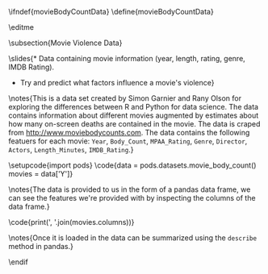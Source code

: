 \ifndef{movieBodyCountData}
\define{movieBodyCountData}

\editme

\subsection{Movie Violence Data}

\slides{* Data containing movie information (year, length, rating, genre, IMDB Rating).
* Try and predict what factors influence a movie's violence}

\notes{This is a data set created by Simon Garnier and Rany Olson for exploring the differences between R and Python for data science. The data contains information about different movies augmented by estimates about how many on-screen deaths are contained in the movie. The data is craped from <http://www.moviebodycounts.com>. The data contains the following featuers for each movie: `Year`, `Body_Count`, `MPAA_Rating`, `Genre`, `Director`, `Actors`, `Length_Minutes`, `IMDB_Rating`.}

\setupcode{import pods}
\code{data = pods.datasets.movie_body_count()
movies = data['Y']}

\notes{The data is provided to us in the form of a pandas data frame, we can see the features we're provided with by inspecting the columns of the data frame.}

\code{print(', '.join(movies.columns))}

\notes{Once it is loaded in the data can be summarized using the `describe` method in pandas.}

\endif
